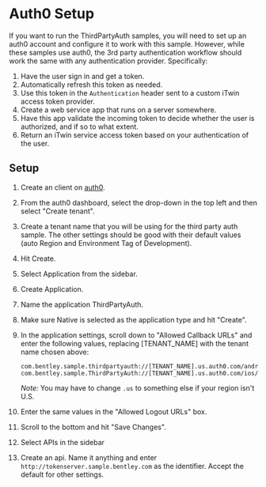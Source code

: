 # Auth0 Setup
If you want to run the ThirdPartyAuth samples, you will need to set up an auth0 account and configure it to work with this sample. However, while these samples use auth0, the 3rd party authentication workflow should work the same with any authentication provider. Specifically:

1. Have the user sign in and get a token.
1. Automatically refresh this token as needed.
1. Use this token in the `Authentication` header sent to a custom iTwin access token provider.
1. Create a web service app that runs on a server somewhere.
1. Have this app validate the incoming token to decide whether the user is authorized, and if so to what extent.
1. Return an iTwin service access token based on your authentication of the user.

## Setup
1. Create an client on [auth0](https://auth0.com/).
1. From the auth0 dashboard, select the drop-down in the top left and then select "Create tenant".
1. Create a tenant name that you will be using for the third party auth sample. The other settings should be good with their default values (auto Region and Environment Tag of Development).
1. Hit Create.
1. Select Application from the sidebar.
1. Create Application.
1. Name the application ThirdPartyAuth.
1. Make sure Native is selected as the application type and hit "Create".
1. In the application settings, scroll down to "Allowed Callback URLs" and enter the following values, replacing [TENANT_NAME] with the tenant name chosen above:
    ```
    com.bentley.sample.thirdpartyauth://[TENANT_NAME].us.auth0.com/android/com.bentley.sample.ThirdPartyAuth/callback
    com.bentley.sample.ThirdPartyAuth://[TENANT_NAME].us.auth0.com/ios/com.bentley.sample.ThirdPartyAuth/callback
    ```

    _Note:_ You may have to change `.us` to something else if your region isn't U.S.
1. Enter the same values in the "Allowed Logout URLs" box.
1. Scroll to the bottom and hit "Save Changes".
1. Select APIs in the sidebar
1. Create an api. Name it anything and enter `http://tokenserver.sample.bentley.com` as the identifier. Accept the default for other settings.
